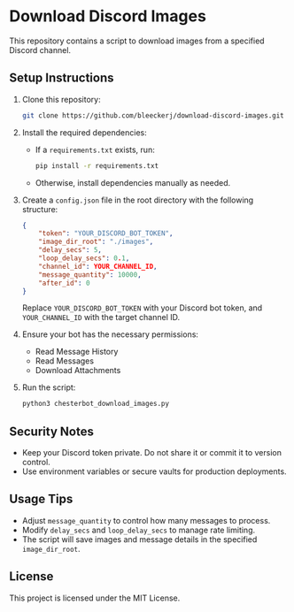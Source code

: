 # Download Discord Images

This repository contains a script to download images from a specified Discord channel.

## Setup Instructions

1. Clone this repository:

   ```bash
   git clone https://github.com/bleeckerj/download-discord-images.git
   ```

2. Install the required dependencies:

   * If a `requirements.txt` exists, run:

     ```bash
     pip install -r requirements.txt
     ```

   * Otherwise, install dependencies manually as needed.

3. Create a `config.json` file in the root directory with the following structure:

   ```json
   {
       "token": "YOUR_DISCORD_BOT_TOKEN",
       "image_dir_root": "./images",
       "delay_secs": 5,
       "loop_delay_secs": 0.1,
       "channel_id": YOUR_CHANNEL_ID,
       "message_quantity": 10000,
       "after_id": 0
   }
   ```

   Replace `YOUR_DISCORD_BOT_TOKEN` with your Discord bot token, and `YOUR_CHANNEL_ID` with the target channel ID.

4. Ensure your bot has the necessary permissions:

   * Read Message History
   * Read Messages
   * Download Attachments

5. Run the script:

   ```bash
   python3 chesterbot_download_images.py
   ```

## Security Notes

* Keep your Discord token private. Do not share it or commit it to version control.
* Use environment variables or secure vaults for production deployments.

## Usage Tips

* Adjust `message_quantity` to control how many messages to process.
* Modify `delay_secs` and `loop_delay_secs` to manage rate limiting.
* The script will save images and message details in the specified `image_dir_root`.

## License

This project is licensed under the MIT License.